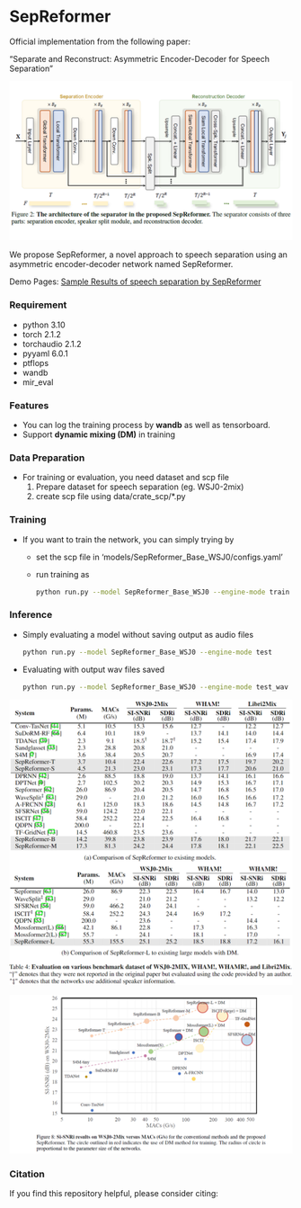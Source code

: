 
# SepReformer


Official implementation from the following paper:

“Separate and Reconstruct: Asymmetric Encoder-Decoder for Speech Separation”

![Untitled](data/figure/SepReformer_Architecture.png)

We  propose SepReformer, a novel approach to speech separation using an asymmetric encoder-decoder network named SepReformer. 

Demo Pages: [Sample Results of speech separation by SepReformer](https://fordemopage.github.io/SepReformer/)

### Requirement

- python 3.10
- torch 2.1.2
- torchaudio 2.1.2
- pyyaml 6.0.1
- ptflops
- wandb
- mir_eval


### Features

- You can log the training process by **wandb** as well as tensorboard.
- Support **dynamic mixing (DM)** in training

### Data Preparation

- For training or evaluation, you need dataset and scp file
    1. Prepare dataset for speech separation (eg. WSJ0-2mix)
    2. create scp file using data/crate_scp/*.py

### Training

- If you want to train the network, you can simply trying by
    - set the scp file in ‘models/SepReformer_Base_WSJ0/configs.yaml’
    - run training as
        
        ```bash
        python run.py --model SepReformer_Base_WSJ0 --engine-mode train
        ```
        

### Inference

- Simply evaluating a model without saving output as audio files
    
    ```bash
    python run.py --model SepReformer_Base_WSJ0 --engine-mode test
    ```
    

- Evaluating with output wav files saved
    
    ```bash
    python run.py --model SepReformer_Base_WSJ0 --engine-mode test_wav --out_wav_dir '/your/save/directoy[optional]'
    ```
    

![Untitled](data/figure/Result_table.png)

![Untitled](data/figure/SISNRvsMACs.png)

### Citation

If you find this repository helpful, please consider citing:
